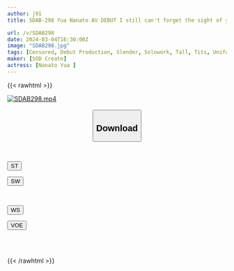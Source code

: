 ```yaml
---
author: j91
title: SDAB-298 Yua Nanato AV DEBUT I still can't forget the sight of you, a tight brown slender, 173cm tall, playing volleyball in the gym.

url: /v/SDAB298
date: 2024-03-04T16:30:00Z
image: "SDAB298.jpg"
tags: [Censored, Debut Production, Slender, Solowork, Tall, Tits, Uniform]
maker: [SOD Create]
actress: [Nanato Yua ]
---
```



{{< rawhtml >}}

<div class="video" data-videoid="lwkplOk3zqtZ2v">
    <a href="javascript:;">
        <img src="/v/SDAB298/SDAB298.jpg" width="WIDTH" height="HEIGHT" alt="SDAB298.mp4" loading="lazy">
    </a>
</div>

<script type="text/javascript" src="https://j91.asia/asset/on-demand-st.js"></script>

<br>
  <link rel="stylesheet" href="https://j91.asia/asset/bs5.css">
  
  <center>
  <button class="btn btn-primary" type="button" data-bs-toggle="collapse" data-bs-target=".multi-collapse" aria-expanded="false" aria-controls="multiCollapseExample1 multiCollapseExample2"><h2>Download</h2></button></center>
</p>
<div class="row">
  <div class="col">
    <div class="collapse multi-collapse" id="multiCollapseExample1">
      <div class="card card-body">
	      	      <br>
<div class="buttons">  
<p><a href="https://streamtape.to/v/lwkplOk3zqtZ2v" target="_blank"><button class="btn-hover color-3"><i class="fa fa-download"></i> ST</button></a></p>
<p><a href="https://cdnwish.com/w9v1hffsblas" target="_blank"><button class="btn-hover color-2"><i class="fa fa-download"></i> SW</button></a></p></div>
    </div>
  </div>
</div>
  <div class="col">
    <div class="collapse multi-collapse" id="multiCollapseExample2">
      <div class="card card-body">
	      <br>
<div class="buttons">
<p><a href="https://wolfstream.tv/obdweyzeqgf3"><button class="btn-hover color-9"><i class="fa fa-download"></i> WS</button></a></p>
<p><a href="https://voe.sx/mocymftzlq6x"><button class="btn-hover color-8"><i class="fa fa-download"></i> VOE</button></a></p></div>
<br><br>
      </div>
    </div>
  </div>
</div>

{{< /rawhtml >}}